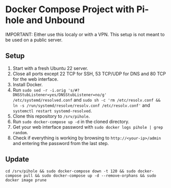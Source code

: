 # Docker Compose Project with Pi-hole and Unbound
IMPORTANT: Either use this localy or with a VPN. This setup is not meant to be used on a public server.

## Setup
1. Start with a fresh Ubuntu 22 server.
2. Close all ports except 22 TCP for SSH, 53 TCP/UDP for DNS and 80 TCP for the web interface.
3. Install Docker.
4. Run `sudo sed -r -i.orig 's/#?DNSStubListener=yes/DNSStubListener=no/g' /etc/systemd/resolved.conf` and `sudo sh -c 'rm /etc/resolv.conf && ln -s /run/systemd/resolve/resolv.conf /etc/resolv.conf'` and `systemctl restart systemd-resolved`.
5. Clone this repository to `/srv/pihole`.
6. Run `sudo docker-compose up -d` in the cloned directory.
7. Get your web interface password with `sudo docker logs pihole | grep random`.
8. Check if everything is working by browsing to `http://<your-ip>/admin` and entering the password from the last step.

## Update
`cd /srv/pihole && sudo docker-compose down -t 120 && sudo docker-compose pull && sudo docker-compose up -d --remove-orphans && sudo docker image prune`
